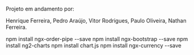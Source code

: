 Projeto em andamento por:

Henrique Ferreira,
Pedro Araújo,
Vitor Rodrigues,
Paulo Oliveira,
Nathan Ferreira.

npm install ngx-order-pipe --save
npm install ngx-bootstrap --save
npm install ng2-charts
npm install chart.js
npm install ngx-currency --save

